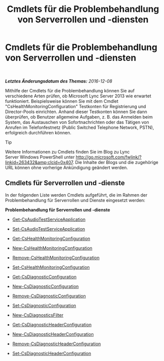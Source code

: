 ﻿---
title: Cmdlets für die Problembehandlung von Serverrollen und -diensten
TOCTitle: Cmdlets für die Problembehandlung von Serverrollen und -diensten
ms:assetid: 03be4cae-bf35-40b2-8e02-477b64afa4c9
ms:mtpsurl: https://technet.microsoft.com/de-de/library/Gg415628(v=OCS.15)
ms:contentKeyID: 49293018
ms.date: 12/10/2016
mtps_version: v=OCS.15
ms.translationtype: HT
---

# Cmdlets für die Problembehandlung von Serverrollen und -diensten

 

_**Letztes Änderungsdatum des Themas:** 2016-12-08_

Mithilfe der Cmdlets für die Problembehandlung können Sie auf verschiedene Arten prüfen, ob Microsoft Lync Server 2013 wie erwartet funktioniert. Beispielsweise können Sie mit dem Cmdlet "CsHealthMonitoringConfiguration" Testkonten für Registrierung und Director-Pools einrichten. Anhand dieser Testkonten können Sie dann überprüfen, ob Benutzer allgemeine Aufgaben, z. B. das Anmelden beim System, das Austauschen von Sofortnachrichten oder das Tätigen von Anrufen im Telefonfestnetz (Public Switched Telephone Network, PSTN), erfolgreich durchführen können.


> [!TIP]
> Weitere Informationen zu Cmdlets finden Sie im Blog zu Lync Server&nbsp;Windows PowerShell unter <A class=uri href="http://go.microsoft.com/fwlink/?linkid=263432%26clcid=0x407">http://go.microsoft.com/fwlink/?linkid=263432&amp;clcid=0x407</A>. Die Inhalte der Blogs und die zugehörige URL können ohne vorherige Ankündigung geändert werden.



## Cmdlets für Serverrollen und -dienste

In der folgenden Liste werden Cmdlets aufgeführt, die im Rahmen der Problembehandlung für Serverrollen und Dienste eingesetzt werden:

**Problembehandlung für Serverrollen und -dienste**

  -   
    [Get-CsAudioTestServiceApplication](get-csaudiotestserviceapplication.md)

  -   
    [Set-CsAudioTestServiceApplication](set-csaudiotestserviceapplication.md)

  -   
    [Get-CsHealthMonitoringConfiguration](get-cshealthmonitoringconfiguration.md)

  -   
    [New-CsHealthMonitoringConfiguration](new-cshealthmonitoringconfiguration.md)

  -   
    [Remove-CsHealthMonitoringConfiguration](remove-cshealthmonitoringconfiguration.md)

  -   
    [Set-CsHealthMonitoringConfiguration](set-cshealthmonitoringconfiguration.md)

  -   
    [Get-CsDiagnosticConfiguration](get-csdiagnosticconfiguration.md)

  -   
    [New-CsDiagnosticConfiguration](new-csdiagnosticconfiguration.md)

  -   
    [Remove-CsDiagnosticConfiguration](remove-csdiagnosticconfiguration.md)

  -   
    [Set-CsDiagnosticConfiguration](set-csdiagnosticconfiguration.md)

  -   
    [New-CsDiagnosticsFilter](new-csdiagnosticsfilter.md)

  -   
    [Get-CsDiagnosticHeaderConfiguration](get-csdiagnosticheaderconfiguration.md)

  -   
    [New-CsDiagnosticHeaderConfiguration](new-csdiagnosticheaderconfiguration.md)

  -   
    [Remove-CsDiagnosticHeaderConfiguration](remove-csdiagnosticheaderconfiguration.md)

  -   
    [Set-CsDiagnosticHeaderConfiguration](set-csdiagnosticheaderconfiguration.md)

